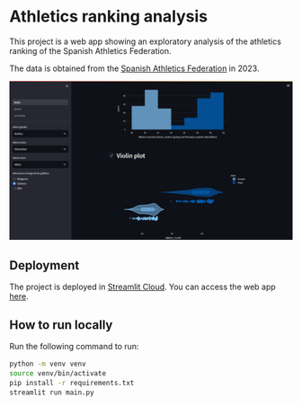 # Athletics ranking analysis

This project is a web app showing an exploratory analysis of the athletics ranking of the Spanish Athletics Federation.

The data is obtained from the [Spanish Athletics Federation](https://www.atletismorfea.es/ranking) in 2023.

![Image of the web app](captura_pantalla.png)

## Deployment

The project is deployed in [Streamlit Cloud](https://streamlit.io/cloud).
You can access the web app [here](https://athletics-ranking-an4lysis-2023.streamlit.app/).

## How to run locally

Run the following command to run:

```bash
python -m venv venv
source venv/bin/activate
pip install -r requirements.txt
streamlit run main.py
```
